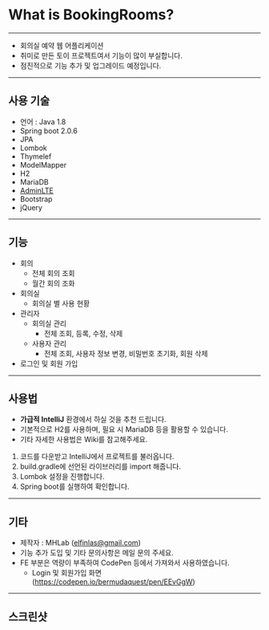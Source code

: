 # What is BookingRooms?

---

* 회의실 예약 웹 어플리케이션
* 취미로 만든 토이 프로젝트여서 기능이 많이 부실합니다.
* 점진적으로 기능 추가 및 업그레이드 예정입니다.

---

## 사용 기술

* 언어 : Java 1.8
* Spring boot 2.0.6
* JPA
* Lombok 
* Thymelef
* ModelMapper
* H2
* MariaDB
* [AdminLTE](https://adminlte.io)
* Bootstrap
* jQuery


---

## 기능 

* 회의
   * 전체 회의 조회
   * 월간 회의 조화
* 회의실
   * 회의실 별 사용 현황
* 관리자
	* 회의실 관리
		* 전체 조회, 등록, 수정, 삭제
	* 사용자 관리
		* 전체 조회, 사용자 정보 변경, 비밀번호 초기화, 회원 삭제 
* 로그인 및 회원 가입

--- 

## 사용법

* **가급적 IntelliJ** 환경에서 하실 것을 추천 드립니다.
* 기본적으로 H2를 사용하며, 필요 시 MariaDB 등을 활용할 수 있습니다.
* 기타 자세한 사용법은 Wiki를 참고해주세요.

1. 코드를 다운받고 IntelliJ에서 프로젝트를 불러옵니다.
2. build.gradle에 선언된 라이브러리를 import 해줍니다.
3. Lombok 설정을 진행합니다.
4. Spring boot를 실행하여 확인합니다.

--- 

## 기타

* 제작자 : MHLab (elfinlas@gmail.com)
* 기능 추가 도입 및 기타 문의사항은 메일 문의 주세요.
* FE 부분은 역량이 부족하여 CodePen 등에서 가져와서 사용하였습니다.
	* Login 및 회원가입 화면 (https://codepen.io/bermudaquest/pen/EEvGgW) 

--- 

## 스크린샷

[](https://raw.githubusercontent.com/elfinlas/BookingRooms/master/git_res/img/login.png)
[](https://raw.githubusercontent.com/elfinlas/BookingRooms/master/git_res/img/main_01.png)
